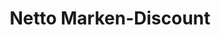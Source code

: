 ---
title: "Netto Marken-Discount"
url: /marienberg/netto-marken-discount-johannisstrasse/
shop: Supermarkt
---